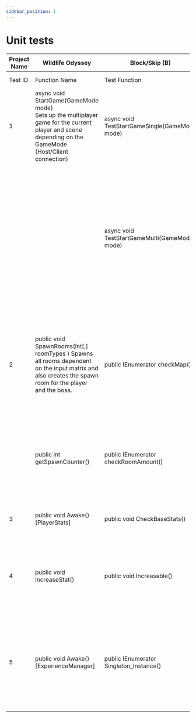 ```yaml
---
sidebar_position: 1
---
```

# Unit tests
| Project Name               | Wildlife Odyssey                                                                                                                                                                                                                                                              | Block/Skip (B)                                                                                                                                                                                                                                                                                                                     | 0                                                                                                                                                                                                                                                                                                               |                                                                                                                                                                                                                                                                                |
| -------------------------- | ----------------------------------------------------------------------------------------------------------------------------------------------------------------------------------------------------------------------------------------------------------------------------- | ---------------------------------------------------------------------------------------------------------------------------------------------------------------------------------------------------------------------------------------------------------------------------------------------------------------------------------- | --------------------------------------------------------------------------------------------------------------------------------------------------------------------------------------------------------------------------------------------------------------------------------------------------------------- | ------------------------------------------------------------------------------------------------------------------------------------------------------------------------------------------------------------------------------------------------------------------------------ |
| Test ID                    | Function Name                                                                                                                                                                                                                                                                 | Test Function                                                                                                                                                                                                                                                                                                                      | Input Parameters & Expected Results                                                                                                                                                                                                                                                                             |                                                                                                                                                                                                                                                                                |
| 1                          | async void StartGame(GameMode mode)<br>Sets up the multiplayer game for the current player and scene depending on the GameMode (Host/Client connection)                                                                                                                       | async void TestStartGameSingle(GameMode mode)                                                                                                                                                                                                                                                                                      | "mode" variable will be set to GameMode.Host and will test if the current scene is valid, and the current user is connected to the multiplayer server                                                                                                                                                           |                                                                                                                                                                                                                                                                                |
|                            |                                                                                                                                                                                                                                                                               | async void TestStartGameMulti(GameMode mode)                                                                                                                                                                                                                                                                                       | Peer mode will be set to "multiple" to allow the Unity instance to make multiple connections. "mode" variable will be set to GameMode.Host for first Network Runner and GameMode.Client for each subsequent connection. This will test for a valid scene and that each user is connected to the Host connection |                                                                                                                                                                                                                                                                                |
| 2                          | public void SpawnRooms(int[,] roomTypes )                                       Spawns all rooms dependent on the input matrix and also creates the spawn room for the player and the boss.                                                                                   | public IEnumerator checkMap()                                                                                                                                                                                                                                                                                                      | As this test is based on the game running the input parameter is the scene being loaded asynchronously. The result to this test will be to ensure  that the correct rooms spawned and that the player and boss have been spawned correctly.                                                                     |                                                                                                                                                                                                                                                                                |
|                            | public int getSpawnCounter()                                                                                                                                                                                                                                                  | public IEnumerator checkRoomAmount()                                                                                                                                                                                                                                                                                               | As this test is based on the game running the input parameter is the scene being loaded asynchronously. The result will be to ensure that the correct amount of rooms have been spawned                                                                                                                         |                                                                                                                                                                                                                                                                                |
| 3                          | public void Awake() [PlayerStats]                                                                                                                                                                                                                                             | public void CheckBaseStats()                                                                                                                                                                                                                                                                                                       | This test checks that the player obtains the base stats when instantiated.                                                                                                                                                                                                                                      |                                                                                                                                                                                                                                                                                |
| 4                          | public void IncreaseStat()                                                                                                                                                                                                                                                    | public void Increasable()                                                                                                                                                                                                                                                                                                          | The parameters for this test are the Strength, Speed, and Health values of the player. The function is called and the expected values would be the Instantiation value + Increasable(): Int                                                                                                                     |                                                                                                                                                                                                                                                                                |
| 5                          | public void Awake() [ExperienceManager]                                                                                                                                                                                                                                       | public IEnumerator Singleton_Instance()                                                                                                                                                                                                                                                                                            | The ExperienceManager fires off events that the LevelManager listens to. If there are multiple instances of this object it will fire off multiple events. The method ensures that there is only one instance of this object.                                                                                    |              
